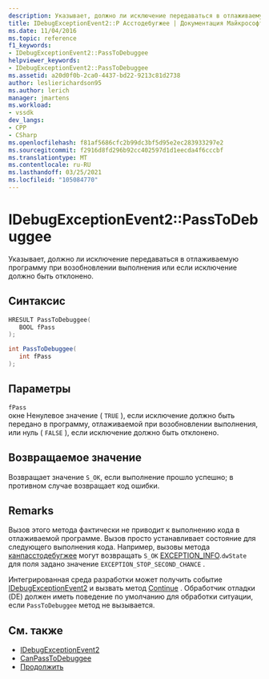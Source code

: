 ```yaml
---
description: Указывает, должно ли исключение передаваться в отлаживаемую программу при возобновлении выполнения или если исключение должно быть отклонено.
title: IDebugExceptionEvent2::P Асстодебугжее | Документация Майкрософт
ms.date: 11/04/2016
ms.topic: reference
f1_keywords:
- IDebugExceptionEvent2::PassToDebuggee
helpviewer_keywords:
- IDebugExceptionEvent2::PassToDebuggee
ms.assetid: a20d0f0b-2ca0-4437-bd22-9213c81d2738
author: leslierichardson95
ms.author: lerich
manager: jmartens
ms.workload:
- vssdk
dev_langs:
- CPP
- CSharp
ms.openlocfilehash: f81af5686cfc2b99dc3bf5d95e2ec283933297e2
ms.sourcegitcommit: f2916d8fd296b92cc402597d1d1eecda4f6cccbf
ms.translationtype: MT
ms.contentlocale: ru-RU
ms.lasthandoff: 03/25/2021
ms.locfileid: "105084770"
---
```

# <a name="idebugexceptionevent2passtodebuggee"></a>IDebugExceptionEvent2::PassToDebuggee
Указывает, должно ли исключение передаваться в отлаживаемую программу при возобновлении выполнения или если исключение должно быть отклонено.

## <a name="syntax"></a>Синтаксис

```cpp
HRESULT PassToDebuggee(
   BOOL fPass
);
```

```csharp
int PassToDebuggee(
   int fPass
);
```

## <a name="parameters"></a>Параметры
`fPass`\
окне Ненулевое значение ( `TRUE` ), если исключение должно быть передано в программу, отлаживаемой при возобновлении выполнения, или нуль ( `FALSE` ), если исключение должно быть отклонено.

## <a name="return-value"></a>Возвращаемое значение
 Возвращает значение `S_OK`, если выполнение прошло успешно; в противном случае возвращает код ошибки.

## <a name="remarks"></a>Remarks
 Вызов этого метода фактически не приводит к выполнению кода в отлаживаемой программе. Вызов просто устанавливает состояние для следующего выполнения кода. Например, вызовы метода [канпасстодебугжее](../../../extensibility/debugger/reference/idebugexceptionevent2-canpasstodebuggee.md) могут возвращать `S_OK` [EXCEPTION_INFO](../../../extensibility/debugger/reference/exception-info.md).`dwState` для поля задано значение `EXCEPTION_STOP_SECOND_CHANCE` .

 Интегрированная среда разработки может получить событие [IDebugExceptionEvent2](../../../extensibility/debugger/reference/idebugexceptionevent2.md) и вызвать метод [Continue](../../../extensibility/debugger/reference/idebugprogram2-continue.md) . Обработчик отладки (DE) должен иметь поведение по умолчанию для обработки ситуации, если `PassToDebuggee` метод не вызывается.

## <a name="see-also"></a>См. также
- [IDebugExceptionEvent2](../../../extensibility/debugger/reference/idebugexceptionevent2.md)
- [CanPassToDebuggee](../../../extensibility/debugger/reference/idebugexceptionevent2-canpasstodebuggee.md)
- [Продолжить](../../../extensibility/debugger/reference/idebugprogram2-continue.md)
